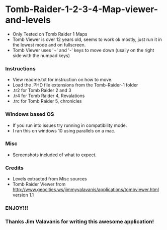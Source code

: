 # Tomb-Raider-1-2-3-4-Map-viewer-and-levels

* Only Tested on Tomb Raider 1 Maps
* Tomb Viewer is over 12 years old, seems to work ok mostly, just run it in the lowest mode and on fullscreen. 
* Tomb Viewer uses '+' and '-' keys to move down (usally on the right side with the numpad keys)

### Instructions
- View readme.txt for instruction on how to move.
- Load the .PHD file extensions from the Tomb-Raider-1 folder
- .tr2 for Tomb Raider 2 and 3
- .tr4 for Tomb Raider 4, Revalations
- .trc for Tomb Raider 5, chronicles

### Windows based OS

* If you run into issues try running in compatibility mode.
* I ran this on windows 10 using parallels on a mac.

### Misc

- Screenshots included of what to expect. 

### Credits
* Levels extracted from Misc sources
* Tomb Raider Viewer from http://www.geocities.ws/jimmyvalavanis/applications/tombviewer.html version 1.1

### ENJOY!!!
### Thanks Jim Valavanis for writing this awesome application!
